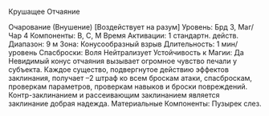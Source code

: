 
Крушащее Отчаяние

Очарование (Внушение) [Воздействует
на разум]
Уровень: Брд 3, Маг/Чар 4
Компоненты: В, С, М
Время Активации: 1 стандартн. действ.
Диапазон: 9 м
Зона: Конусообразный взрыв
Длительность: 1 мин/уровень
Спасброски: Воля Нейтрализует
Устойчивость к Магии: Да
Невидимый конус отчаяния вызывает
огромное чувство печали у субъекта. Каждое существо, подвергнутое действию
эффектов заклинания, получает –2 штраф
ко всем броскам атаки, спасброскам, проверкам параметров, проверкам навыков и
броски повреждений.
Контр-заклинанием и рассеивающим
заклинанием является заклинание добрая надежда.
Материальные Компоненты: Пузырек слез.